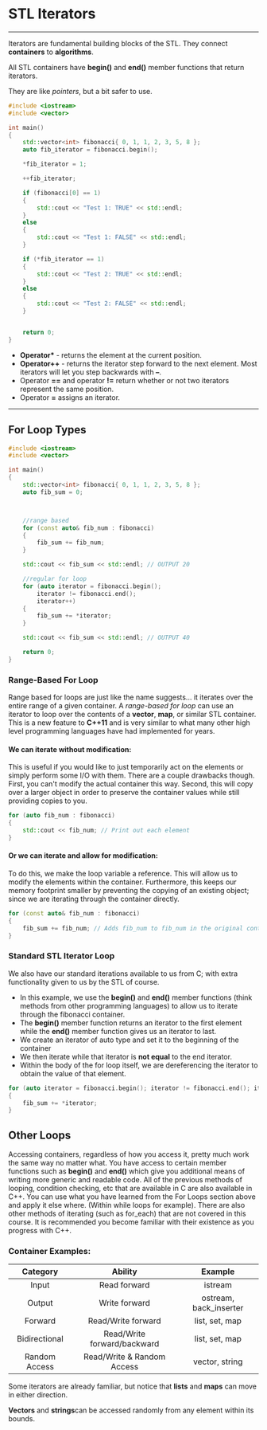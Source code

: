 # STL Iterators

---

Iterators are fundamental building blocks of the STL. They connect **containers** to **algorithms**.

All STL containers have **begin\(\)** and **end\(\)** member functions that return iterators.

They are like _pointers_, but a bit safer to use.

```cpp
#include <iostream>
#include <vector>

int main()
{
    std::vector<int> fibonacci{ 0, 1, 1, 2, 3, 5, 8 };
    auto fib_iterator = fibonacci.begin();

    *fib_iterator = 1;

    ++fib_iterator;

    if (fibonacci[0] == 1)
    {
        std::cout << "Test 1: TRUE" << std::endl;
    }
    else
    {
        std::cout << "Test 1: FALSE" << std::endl;
    }

    if (*fib_iterator == 1)
    {
        std::cout << "Test 2: TRUE" << std::endl;
    }
    else
    {
        std::cout << "Test 2: FALSE" << std::endl;
    }


    return 0;
}
```

* **Operator\*** - returns the element at the current position.
* **Operator++**  - returns the iterator step forward to the next element. Most iterators will let you step backwards with **–**.
* Operator **\==** and operator **!=** return whether or not two iterators represent the same position.
* Operator **=**  assigns an iterator.

---

## For Loop Types

```cpp
#include <iostream>
#include <vector>

int main()
{
    std::vector<int> fibonacci{ 0, 1, 1, 2, 3, 5, 8 };
    auto fib_sum = 0;



    //range based
    for (const auto& fib_num : fibonacci)
    {
        fib_sum += fib_num;
    }

    std::cout << fib_sum << std::endl; // OUTPUT 20

    //regular for loop
    for (auto iterator = fibonacci.begin();
        iterator != fibonacci.end(); 
        iterator++)
    {
        fib_sum += *iterator;
    }

    std::cout << fib_sum << std::endl; // OUTPUT 40

    return 0;
}
```

### Range-Based For Loop

Range based for loops are just like the name suggests... it iterates over the entire range of a given container. A _range-based_ _for loop_ can use an iterator to loop over the contents of a **vector**, **map**, or similar STL container. This is a new feature to **C++11** and is very similar to what many other high level programming languages have had implemented for years.

#### We can iterate without modification:

This is useful if you would like to just temporarily act on the elements or simply perform some I/O with them. There are a couple drawbacks though. First, you can't modify the actual container this way. Second, this will copy over a larger object in order to preserve the container values while still providing copies to you.

```cpp
for (auto fib_num : fibonacci)
{
    std::cout << fib_num; // Print out each element
}
```

#### Or we can iterate and allow for modification:

To do this, we make the loop variable a reference. This will allow us to modify the elements within the container. Furthermore, this keeps our memory footprint smaller by preventing the copying of an existing object; since we are iterating through the container directly.

```cpp
for (const auto& fib_num : fibonacci)
{
    fib_sum += fib_num; // Adds fib_num to fib_num in the original container for the given element in range
}
```

### Standard STL Iterator Loop

We also have our standard iterations available to us from C; with extra functionality given to us by the STL of course.

* In this example, we use the **begin\(\)** and **end\(\)** member functions \(think methods from other programming languages\) to allow us to iterate through the fibonacci container. 
* The **begin\(\)** member function returns an iterator to the first element while the **end\(\)** member function gives us an iterator to  last. 
* We create an iterator of auto type and set it to the beginning of the container
* We then iterate while that iterator is **not equal** to the end iterator. 
* Within the body of the for loop itself, we are dereferencing the iterator to obtain the value of that element. 

```cpp
for (auto iterator = fibonacci.begin(); iterator != fibonacci.end(); iterator++)
{
    fib_sum += *iterator;
}
```

## Other Loops

Accessing containers, regardless of how you access it, pretty much work the same way no matter what. You have access to certain member functions such as **begin\(\)** and **end\(\)** which give you additional means of writing more generic and readable code. All of the previous methods of looping, condition checking, etc that are available in C are also available in C++. You can use what you have learned from the For Loops section above and apply it else where. \(Within while loops for example\). There are also other methods of iterating \(such as for\_each\) that are not covered in this course. It is recommended you become familiar with their existence as you progress with C++.

### Container Examples:

| Category | Ability | Example |
| :---: | :---: | :---: |
| Input | Read forward | istream |
| Output | Write forward | ostream, back\_inserter |
| Forward | Read/Write forward | list, set, map |
| Bidirectional | Read/Write forward/backward | list, set, map |
| Random Access | Read/Write & Random Access | vector, string |

Some iterators are already familiar, but notice that **lists** and **maps** can move in either direction.

**Vectors** and **strings**can be accessed randomly from any element within its bounds.

